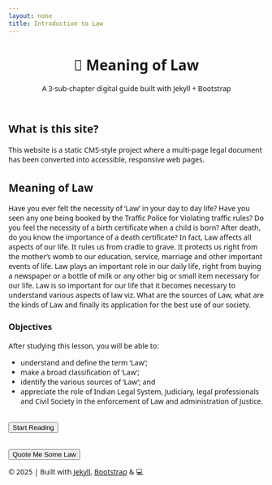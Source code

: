 ```yaml
---
layout: none
title: Introduction to Law
---
```


<head>
<link href="https://cdn.jsdelivr.net/npm/bootstrap@5.3.0/dist/css/bootstrap.min.css" rel="stylesheet">
<script defer src="https://cdn.jsdelivr.net/npm/bootstrap@5.3.0/dist/js/bootstrap.bundle.min.js"></script>

<style>
  body {
    font-family: "Segoe UI", sans-serif;
  }
  section {
    margin-top: 2rem;
  }
</style>

<script defer>
  document.addEventListener('DOMContentLoaded', function () {
    const btn = document.getElementById('lawBtn');
    if (btn) {
      btn.addEventListener('click', () => {
        alert('Law is reason free from passion — Aristotle');
      });
    }
  });
</script>
</head>

<body>
<header class="bg-dark text-white p-4 text-center">
  <h1>📘 Meaning of Law</h1>
  <p class="lead">A 3-sub-chapter digital guide built with Jekyll + Bootstrap</p>
</header>

<main class="container my-5">
  <section>
    <h2>What is this site?</h2>
    <p>This website is a static CMS-style project where a multi-page legal document has been converted into accessible, responsive web pages.</p>
  </section>

  <section>
    <h2>Meaning of Law</h2>
    <p>Have you ever felt the necessity of ‘Law’ in your day to day life? Have you seen any one being booked by the Traffic Police for Violating traffic rules? Do you feel the necessity of a birth certificate when a child is born? After death, do you know the importance of a death certificate? In fact, Law affects all aspects of our life. It rules us from cradle to grave. It protects us right from the mother’s womb to our education, service, marriage and other important events of life. Law plays an important role in our daily life, right from buying a newspaper or a bottle of milk or any other big or small item necessary for our life. Law is so important for our life that it becomes necessary to understand various aspects of law viz. What are the sources of Law, what are the kinds of Law and finally its application for the best use of our society.</p>
    <h3>Objectives</h3>
    <p>
      After studying this lesson, you will be able to:
      <ul>
        <li>understand and define the term ‘Law’;</li>
        <li>make a broad classification of ‘Law’;</li>
        <li>identify the various sources of ‘Law’; and</li>
        <li>appreciate the role of Indian Legal System, Judiciary, legal professionals and
Civil Society in the enforcement of Law and administration of Justice.</li>
      </ul>
    </p>
  </section>

  <section>
   <h2>
     <button class="btn btn-success">Start Reading</button>
   </h2>
  </section>

  <section class="mt-5 text-center">
    <button id="lawBtn" class="btn btn-warning">Quote Me Some Law</button>
  </section>
</main>

<footer class="bg-light text-center py-3 mt-5">
  <p>&copy; 2025 | Built with <a href="https://jekyllrb.com/" target="_blank">Jekyll</a>, <a href="https://getbootstrap.com/" target="_blank">Bootstrap</a> & 💻</p>
</footer>
</body>

